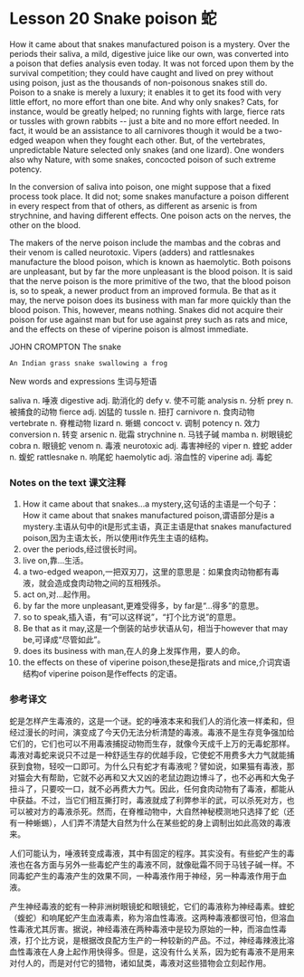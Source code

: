 # Lesson 20 Snake poison 蛇
How it came about that snakes manufactured poison is a mystery. Over the periods their saliva, a mild, digestive juice like our own, was converted into a poison that defies analysis even today. It was not forced upon them by the survival competition; they could have caught and lived on prey without using poison, just as the thousands of non-poisonous snakes still do. Poison to a snake is merely a luxury; it enables it to get its food with very little effort, no more effort than one bite. And why only snakes? Cats, for instance, would be greatly helped; no running fights with large, fierce rats or tussles with grown rabbits -- just a bite and no more effort needed. In fact, it would be an assistance to all carnivores though it would be a two-edged weapon when they fought each other. But, of the vertebrates, unpredictable Nature selected only snakes (and one lizard). One wonders also why Nature, with some snakes, concocted poison of such extreme potency.

In the conversion of saliva into poison, one might suppose that a fixed process took place. It did not; some snakes manufacture a poison different in every respect from that of others, as different as arsenic is from strychnine, and having different effects. One poison acts on the nerves, the other on the blood.

The makers of the nerve poison include the mambas and the cobras and their venom is called neurotoxic. Vipers (adders) and rattlesnakes manufacture the blood poison, which is known as haemolytic. Both poisons are unpleasant, but by far the more unpleasant is the blood poison. It is said that the nerve poison is the more primitive of the two, that the blood poison is, so to speak, a newer product from an improved formula. Be that as it may, the nerve poison does its business with man far more quickly than the blood poison. This, however, means nothing. Snakes did not acquire their poison for use against man but for use against prey such as rats and mice, and the effects on these of viperine poison is almost immediate.

JOHN CROMPTON The snake
	
	
	An Indian grass snake swallowing a frog

New words and expressions 生词与短语

saliva n. 唾液
	digestive adj. 助消化的
	defy v. 使不可能
	analysis n. 分析
	prey n. 被捕食的动物
	fierce adj. 凶猛的
	tussle n. 扭打
	carnivore n. 食肉动物
	vertebrate n. 脊椎动物
	lizard n. 蜥蜴
	concoct v. 调制
	potency n. 效力
	conversion n. 转变
	arsenic n. 砒霜
	strychnine n. 马钱子碱
	mamba n. 树眼镜蛇
	cobra n. 眼镜蛇
	venom n. 毒液
	neurotoxic adj. 毒害神经的
	viper n. 蝰蛇
	adder n. 蝮蛇
	rattlesnake n. 响尾蛇
	haemolytic adj. 溶血性的
	viperine adj. 毒蛇

### Notes on the text 课文注释

1. How it came about that snakes...a mystery,这句话的主语是一个句子：How it came about that snakes manufactured poison,谓语部分是is a mystery.主语从句中的it是形式主语，真正主语是that snakes manufactured poison,因为主语太长，所以使用it作先生主语的结构。
2. over the periods,经过很长时间。
3. live on,靠...生活。
4. a two-edged weapon,一把双刃刀，这里的意思是：如果食肉动物都有毒液，就会造成食肉动物之间的互相残杀。
5. act on,对...起作用。
6. by far the more unpleasant,更难受得多，by far是“...得多”的意思。
7. so to speak,插入语，有“可以这样说”，“打个比方说”的意思。
8. Be that as it may,这是一个倒装的站步状语从句，相当于however that may be,可译成“尽管如此”。
9. does its business with man,在人的身上发挥作用，要人的命。
10. the effects on these of viperine poison,these是指rats and mice,介词宾语结构of viperine poison是作effects 的定语。

### 参考译文

蛇是怎样产生毒液的，这是一个谜。蛇的唾液本来和我们人的消化液一样柔和，但经过漫长的时间，演变成了今天仍无法分析清楚的毒液。毒液不是生存竞争强加给它们的，它们也可以不用毒液捕捉动物而生存，就像今天成千上万的无毒蛇那样。毒液对毒蛇来说只不过是一种舒适生存的优越手段，它使蛇不用费多大力气就能捕获到食物，轻咬一口即可。为什么只有蛇才有毒液呢？譬如说，如果猫有毒液，那对猫会大有帮助，它就不必再和又大又凶的老鼠边跑边博斗了，也不必再和大兔子扭斗了，只要咬一口，就不必再费大力气。因此，任何食肉动物有了毒液，都能从中获益。不过，当它们相互撕打时，毒液就成了利弊参半的武，可以杀死对方，也可以被对方的毒液杀死。然而，在脊椎动物中，大自然神秘模测地只选择了蛇（还有一种蜥蜴），人们弄不清楚大自然为什么在某些蛇的身上调制出如此高效的毒液来。

人们可能认为，唾液转变成毒液，其中有固定的程序。其实没有。有些蛇产生的毒液也在各方面与另外一些毒蛇产生的毒液不同，就像砒霜不同于马钱子碱一样。不同毒蛇产生的毒液产生的效果不同，一种毒液作用于神经，另一种毒液作用于血液。

产生神经毒液的蛇有一种非洲树眼镜蛇和眼镜蛇，它们的毒液称为神经毒素。蝰蛇（蝮蛇）和响尾蛇产生血液毒素，称为溶血性毒液。这两种毒液都很可怕，但溶血性毒液尤其厉害。据说，神经毒液在两种毒液中是较为原始的一种，而溶血性毒液，打个比方说，是根据改良配方生产的一种较新的产品。不过，神经毒辣液比溶血性毒液在人身上起作用快得多。但是，这没有什么关系，因为蛇有毒液不是用来对付人的，而是对付它的猎物，诸如鼠类，毒液对这些猎物会立刻起作用。

